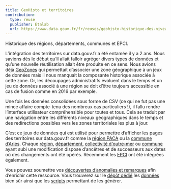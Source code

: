 ```yaml
---
title: GeoHisto et territoires
contribution:
  type: reuse
  publisher: Etalab
  url: https://www.data.gouv.fr/fr/reuses/geohisto-historique-des-niveaux-administratifs-francais/
---
```


Historique des régions, départements, communes et EPCI.

<!--more-->

L’intégration des territoires sur data.gouv.fr a été entamée il y a 2 ans. Nous savions dès le début qu’il allait falloir agréger divers types de données et qu’une nouvelle réutilisation allait être produite en ce sens. Nous avions déjà [GeoZones](https://www.data.gouv.fr/fr/datasets/geozones/) qui permettait d’associer une zone géographique à un jeux de données mais il nous manquait la composante historique associée à cette zone. Or, les découpages administratifs évoluent dans le temps et un jeu de données associé à une région se doit d’être toujours accessible en cas de fusion comme en 2016 par exemple.

Une fois les données consolidées sous forme de CSV (ce qui ne fut pas une mince affaire compte-tenu des nombreux cas particuliers !), il fallu rendre l’interface utilisateur compréhensible pour toutes et tous. Cela se traduit par une navigation entre les différents niveaux géographiques dans le temps et des redirections possibles vers les zones territoriales les plus à jour.

C’est ce jeux de données qui est utilisé pour permettre d’afficher les pages des territoires sur data.gouv.fr comme la [région PACA](https://www.data.gouv.fr/fr/territories/region/93@1970-01-09/Provence-Alpes-Cote-dAzur/) ou la [commune d’Arles](https://www.data.gouv.fr/fr/territories/commune/13004@1942-01-01/Arles/). Chaque [région](https://github.com/etalab/geohisto/tree/master/exports/regions), [département](https://github.com/etalab/geohisto/tree/master/exports/departements), [collectivité d'outre-mer](https://github.com/etalab/geohisto/tree/master/exports/collectivites) ou [commune](https://github.com/etalab/geohisto/tree/master/exports/communes) ayant subi une modification dispose d’ancêtres et de successeurs aux dates où des changements ont été opérés. Récemment les [EPCI](https://github.com/etalab/geohisto/tree/master/exports/epci) ont été intégrées également.

Vous pouvez soumettre vos [découvertes d’anomalies et remarques](https://github.com/etalab/geohisto/issues) afin d’enrichir cette ressource. Vous trouverez sur le [dépôt dédié](https://github.com/etalab/geohisto) les [données](https://github.com/etalab/geohisto/tree/master/exports) bien sûr ainsi que les [scripts](https://github.com/etalab/geohisto/tree/master/geohisto) permettant de les générer.

<div data-udata-dataset-id="58ff76e688ee3822ac71dd9b"></div>
